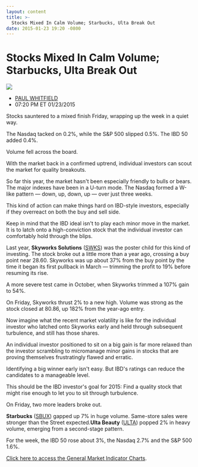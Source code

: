 ```yaml
---
layout: content
title: >-
  Stocks Mixed In Calm Volume; Starbucks, Ulta Break Out
date: 2015-01-23 19:20 -0800
---
```



Stocks Mixed In Calm Volume; Starbucks, Ulta Break Out
=======================================================


![](https://www.investors.com/wp-content/uploads/ibd-migrated-images/MPv_150126_635576245248796369.png)

* [PAUL WHITFIELD](https://www.investors.com/author/whitfieldp/ "Posts by PAUL WHITFIELD")
* 07:20 PM ET 01/23/2015




Stocks sauntered to a mixed finish Friday, wrapping up the week in a quiet way.

  

The Nasdaq tacked on 0.2%, while the S&P 500 slipped 0.5%. The IBD 50 added 0.4%.

  

Volume fell across the board.

  

With the market back in a confirmed uptrend, individual investors can scout the market for quality breakouts.

  

So far this year, the market hasn't been especially friendly to bulls or bears. The major indexes have been in a U-turn mode. The Nasdaq formed a W-like pattern — down, up, down, up — over just three weeks.

  

This kind of action can make things hard on IBD-style investors, especially if they overreact on both the buy and sell side.

  

Keep in mind that the IBD ideal isn't to play each minor move in the market. It is to latch onto a high-conviction stock that the individual investor can comfortably hold through the blips.

  

Last year, **Skyworks Solutions** ([SWKS](https://research.investors.com/quote.aspx?symbol=SWKS)) was the poster child for this kind of investing. The stock broke out a little more than a year ago, crossing a buy point near 28.60. Skyworks was up about 37% from the buy point by the time it began its first pullback in March — trimming the profit to 19% before resuming its rise.

  

A more severe test came in October, when Skyworks trimmed a 107% gain to 54%.

  

On Friday, Skyworks thrust 2% to a new high. Volume was strong as the stock closed at 80.86, up 182% from the year-ago entry.

  

Now imagine what the recent market volatility is like for the individual investor who latched onto Skyworks early and held through subsequent turbulence, and still has those shares.

  

An individual investor positioned to sit on a big gain is far more relaxed than the investor scrambling to micromanage minor gains in stocks that are proving themselves frustratingly flawed and erratic.

  

Identifying a big winner early isn't easy. But IBD's ratings can reduce the candidates to a manageable level.

  

This should be the IBD investor's goal for 2015: Find a quality stock that might rise enough to let you to sit through turbulence.

  

On Friday, two more leaders broke out.

  

**Starbucks** ([SBUX](https://research.investors.com/quote.aspx?symbol=SBUX)) gapped up 7% in huge volume. Same-store sales were stronger than the Street expected.**Ulta Beauty** ([ULTA](https://research.investors.com/quote.aspx?symbol=ULTA)) popped 2% in heavy volume, emerging from a second-stage pattern.

  

For the week, the IBD 50 rose about 3%, the Nasdaq 2.7% and the S&P 500 1.6%.

  

[Click here to access the General Market Indicator Charts](https://www.investors.com/pdf/GMI_012615.pdf).




